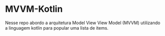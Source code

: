 # MVVM-Kotlin

Nesse repo abordo a arquitetura Model View View Model (MVVM) utilizando a linguagem kotlin para popular uma lista de items.

